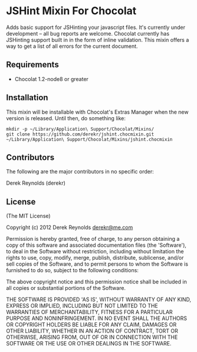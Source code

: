 # JSHint Mixin For Chocolat

Adds basic support for JSHinting your javascript files. It's currently under development – all bug reports are welcome. Chocolat currently has JSHinting support built in in the form of inline validation. This mixin offers a way to get a list of all errors for the current document.

## Requirements

* Chocolat 1.2-node8 or greater

## Installation

This mixin will be installable with Chocolat's Extras Manager when the new version is released. Until then, do something like:

    mkdir -p ~/Library/Application\ Support/Chocolat/Mixins/
    git clone https://github.com/derekr/jshint.chocmixin.git ~/Library/Application\ Support/Chocolat/Mixins/jshint.chocmixin
    
## Contributors

The following are the major contributors in no specific order:

Derek Reynolds (derekr)

## License

(The MIT License)

Copyright (c) 2012 Derek Reynolds <derekr@me.com>

Permission is hereby granted, free of charge, to any person obtaining a copy of this software and associated documentation files (the 'Software'), to deal in the Software without restriction, including without limitation the rights to use, copy, modify, merge, publish, distribute, sublicense, and/or sell copies of the Software, and to permit persons to whom the Software is furnished to do so, subject to the following conditions:

The above copyright notice and this permission notice shall be included in all copies or substantial portions of the Software.

THE SOFTWARE IS PROVIDED 'AS IS', WITHOUT WARRANTY OF ANY KIND, EXPRESS OR IMPLIED, INCLUDING BUT NOT LIMITED TO THE WARRANTIES OF MERCHANTABILITY, FITNESS FOR A PARTICULAR PURPOSE AND NONINFRINGEMENT. IN NO EVENT SHALL THE AUTHORS OR COPYRIGHT HOLDERS BE LIABLE FOR ANY CLAIM, DAMAGES OR OTHER LIABILITY, WHETHER IN AN ACTION OF CONTRACT, TORT OR OTHERWISE, ARISING FROM, OUT OF OR IN CONNECTION WITH THE SOFTWARE OR THE USE OR OTHER DEALINGS IN THE SOFTWARE.